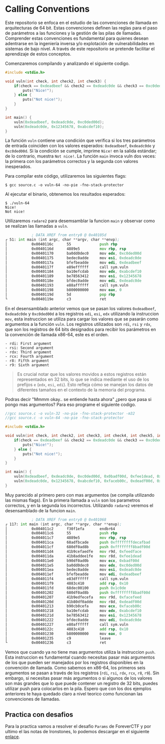 # Calling Conventions

Este repositorio se enfoca en el estudio de las convenciones de llamada en arquitecturas de 64 bit. Estas convenciones definen las reglas para el paso de parámetros a las funciones y la gestión de las pilas de llamadas. Comprender estas convenciones es fundamental para quienes desean adentrarse en la ingeniería inversa y/o explotación de vulnerabilidades en sistemas de bajo nivel. A través de este repositorio se pretende facilitar el aprendizaje de estos conceptos.

Comenzaremos compilando y analizando el siguiente codigo.

```c
#include <stdio.h>

void vuln(int check, int check2, int check3) {
    if(check == 0xdeadbeef && check2 == 0xdeadc0de && check3 == 0xc0ded00d) {
        puts("Nice!");
    } else {
        puts("Not nice!");
    }
}

int main() {
    vuln(0xdeadbeef, 0xdeadc0de, 0xc0ded00d);
    vuln(0xdeadc0de, 0x12345678, 0xabcdef10);
}
```
La función `vuln` contiene una condición que verifica si los tres parámetros de entrada coinciden con los valores esperados: `0xdeadbeef`, `0xdeadc0de` y `0xc0ded00d`. Si la condición se cumple, imprime `Nice!` en la salida estándar; de lo contrario, muestra `Not nice!`. La función `main` invoca vuln dos veces: la primera con los parámetros correctos y la segunda con valores inesperados.

Para compilar este código, utilizaremos las siguientes flags:

```shell
$ gcc source.c -o vuln-64 -no-pie -fno-stack-protector
```

Al ejecutar el binario, obtenemos los resultados esperados:

```shell
$ ./vuln-64
Nice!
Not nice!
```

Utilizaremos `radare2` para desemsamblar la funcion `main` y observar como se realizan las llamadas a `vuln`.

```asm
            ; DATA XREF from entry0 @ 0x40105d
┌ 51: int main (int argc, char **argv, char **envp);
│           0x0040116c      55             push rbp
│           0x0040116d      4889e5         mov rbp, rsp
│           0x00401170      ba0dd0dec0     mov edx, 0xc0ded00d
│           0x00401175      bedec0adde     mov esi, 0xdeadc0de
│           0x0040117a      bfefbeadde     mov edi, 0xdeadbeef
│           0x0040117f      e89effffff     call sym.vuln
│           0x00401184      ba10efcdab     mov edx, 0xabcdef10
│           0x00401189      be78563412     mov esi, 0x12345678         ; 'xV4\x12'
│           0x0040118e      bfdec0adde     mov edi, 0xdeadc0de
│           0x00401193      e88affffff     call sym.vuln
│           0x00401198      b800000000     mov eax, 0
│           0x0040119d      5d             pop rbp
└           0x0040119e      c3             ret
```

En el desensamblado anterior vemos que se pasan los valores `0xdeadbeef`, `0xdeadc0de` y `0xc0ded00d` a los registros `edi`, `esi`, `edx` utilizando la instruccion `mov`, esta instruccion se utiliza para cargar los valores que se pasarán como argumentos a la función `vuln`. Los registros utilizados son `rdi`, `rsi` y `rdx`, que son los registros de 64 bits designados para recibir los parámetros en la convención de llamada x86-64, este es el orden.

```
- rdi: First argument
- rsi: Second argument
- rdx: Third argument
- rcx: Fourth argument
- r8: Fifth argument
- r9: Sixth argument
```

> Es crucial notar que los valores movidos a estos registros están representados en 32 bits, lo que se indica mediante el uso de los prefijos `e` (`edx`, `esi`, `edi`). Esto refleja cómo se manejan los datos de diferentes tamaños en el contexto de la memoria del programa.

Podras decir "Mmmm okay.. se entiende hasta ahora" ¿pero que pasa si pongo mas argumentos? Para eso programe el siguiente codigo.

```c
//gcc source.c -o vuln-32 -no-pie -fno-stack-protector -m32
//gcc source.c -o vuln-64 -no-pie -fno-stack-protector

#include <stdio.h>

void vuln(int check, int check2, int check3, int check4, int check5, int check6, int check7, int check8) {
    if(check == 0xdeadbeef && check2 == 0xdeadc0de && check3 == 0xc0ded00d && check4 == 0x0badf00d && check5 == 0xfee1dead && check6 == 0xfeedface && check7 == 0x8badf00d && check8 == 0xdecafbad) {
        puts("Nice!");
    } else {
        puts("Not nice!");
    }
}

int main() {
    vuln(0xdeadbeef, 0xdeadc0de, 0xc0ded00d, 0x0badf00d, 0xfee1dead, 0xfeedface, 0x8badf00d, 0xdecafbad);
    vuln(0xdeadc0de, 0x12345678, 0xabcdef10, 0xfaceb00c, 0xdeadf00d, 0xfacefeed, 0x8badf00d, 0x1c0de);
}
```

Muy parecido al primero pero con mas argumentos (se compila utilizando las mismas flags). En la primera llamada a `vuln` son los parametros correctos, y en la segunda los incorrectos. Utilizando `radare2` veremos el desensamblado de la funcion `main`. 

```asm
            ; DATA XREF from entry0 @ 0x401068
┌ 117: int main (int argc, char **argv, char **envp);
│           0x004011c2      f30f1efa       endbr64
│           0x004011c6      55             push rbp
│           0x004011c7      4889e5         mov rbp, rsp
│           0x004011ca      68adfbcade     push 0xffffffffdecafbad
│           0x004011cf      680df0ad8b     push 0xffffffff8badf00d
│           0x004011d4      41b9cefaedfe   mov r9d, 0xfeedface
│           0x004011da      41b8addee1fe   mov r8d, 0xfee1dead
│           0x004011e0      b90df0ad0b     mov ecx, 0xbadf00d
│           0x004011e5      ba0dd0dec0     mov edx, 0xc0ded00d
│           0x004011ea      bedec0adde     mov esi, 0xdeadc0de
│           0x004011ef      bfefbeadde     mov edi, 0xdeadbeef
│           0x004011f4      e83dffffff     call sym.vuln
│           0x004011f9      4883c410       add rsp, 0x10
│           0x004011fd      68dec00100     push 0x1c0de
│           0x00401202      680df0ad8b     push 0xffffffff8badf00d
│           0x00401207      41b9edfecefa   mov r9d, 0xfacefeed
│           0x0040120d      41b80df0adde   mov r8d, 0xdeadf00d
│           0x00401213      b90cb0cefa     mov ecx, 0xfaceb00c
│           0x00401218      ba10efcdab     mov edx, 0xabcdef10
│           0x0040121d      be78563412     mov esi, 0x12345678         ; 'xV4\x12'
│           0x00401222      bfdec0adde     mov edi, 0xdeadc0de
│           0x00401227      e80affffff     call sym.vuln
│           0x0040122c      4883c410       add rsp, 0x10
│           0x00401230      b800000000     mov eax, 0
│           0x00401235      c9             leave
└           0x00401236      c3             ret
```

Vemos que cuando ya no tiene mas argumentos utiliza la instruccion `push`. Esta instruccion es fundamental cuando necesitas pasar más argumentos de los que pueden ser manejados por los registros disponibles en la convención de llamada. Como sabemos en x86-64, los primeros seis argumentos se pasan a través de los registros (`rdi`, `rsi`, `rdx`, `rcx`, `r8`, `r9`). Sin embargo, si necesitas pasar más argumentos o si algunos de los valores son más grandes que lo que puede contener un registro de 32 bits, puedes utilizar push para colocarlos en la pila. Espero que con los dos ejemplos anteriores te haya quedado claro a nivel teorico como funcionan las convenciones de llamadas.

## Practica con desafios

Para la practica vamos a resolver el desafio `Params` de ForeverCTF y por ultimo el las notas de Ironstones, lo podemos descargar en el siguiente [enlace](https://ir0nstone.gitbook.io/notes/binexp/stack/return-oriented-programming/exploiting-calling-conventions).
